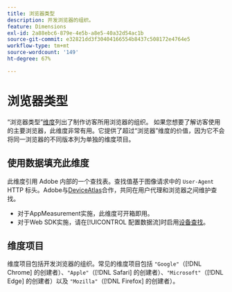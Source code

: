 ```yaml
---
title: 浏览器类型
description: 开发浏览器的组织。
feature: Dimensions
exl-id: 2a88ebc6-879e-4e5b-a8e5-40a32d54ac1b
source-git-commit: e32821dd3f30404166554b8437c508172e4764e5
workflow-type: tm+mt
source-wordcount: '149'
ht-degree: 67%

---
```


# 浏览器类型

“浏览器类型”[维度](overview.md)列出了制作访客所用浏览器的组织。 如果您想要了解访客使用的主要浏览器，此维度非常有用。它提供了超过“浏览器”维度的价值，因为它不会将同一浏览器的不同版本列为单独的维度项目。

## 使用数据填充此维度

此维度引用 Adobe 内部的一个查找表。查找值基于图像请求中的 `User-Agent` HTTP 标头。Adobe与[DeviceAtlas](https://deviceatlas.com/)合作，共同在用户代理和浏览器之间维护查找。

* 对于AppMeasurement实施，此维度可开箱即用。
* 对于Web SDK实施，请在[!UICONTROL 配置数据流]时启用[设备查找](https://experienceleague.adobe.com/docs/experience-platform/datastreams/configure.html?lang=zh-Hans)。

## 维度项目

维度项目包括开发浏览器的组织。常见的维度项目包括 `"Google"`（[!DNL Chrome] 的创建者）、`"Apple"`（[!DNL Safari] 的创建者）、`"Microsoft"`（[!DNL Edge] 的创建者）以及 `"Mozilla"`（[!DNL Firefox] 的创建者）。
